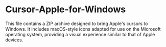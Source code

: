 # Cursor-Apple-for-Windows
This file contains a ZIP archive designed to bring Apple's cursors to Windows. It includes macOS-style icons adapted for use on the Microsoft operating system, providing a visual experience similar to that of Apple devices.
